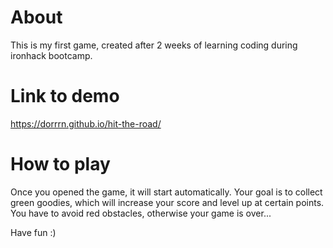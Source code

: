 # About
This is my first game, created after 2 weeks of learning coding during ironhack bootcamp.

# Link to demo
https://dorrrn.github.io/hit-the-road/

# How to play
Once you opened the game, it will start automatically.
Your goal is to collect green goodies, which will increase your score and level up at certain points.
You have to avoid red obstacles, otherwise your game is over...

Have fun :) 
